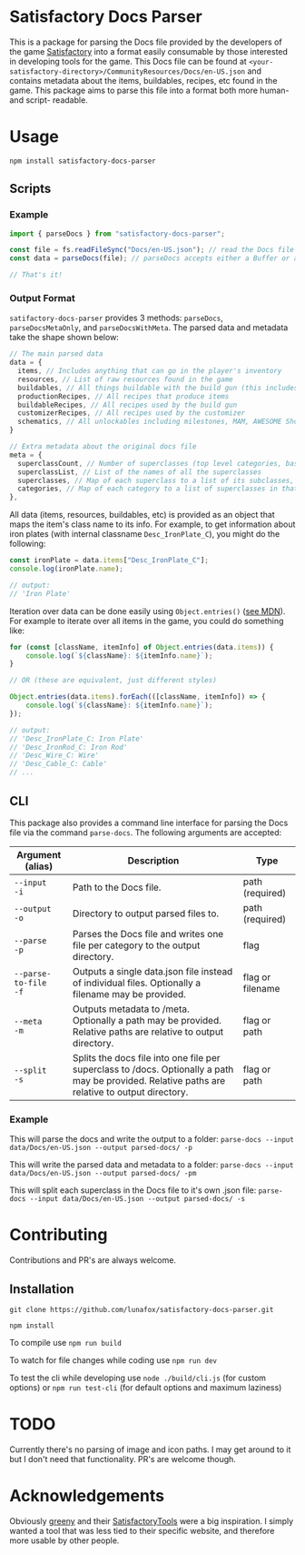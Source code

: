 # Satisfactory Docs Parser

This is a package for parsing the Docs file provided by the developers of the game [Satisfactory](https://www.satisfactorygame.com/) into a format easily consumable by those interested in developing tools for the game. This Docs file can be found at `<your-satisfactory-directory>/CommunityResources/Docs/en-US.json` and contains metadata about the items, buildables, recipes, etc found in the game. This package aims to parse this file into a format both more human- and script- readable.

# Usage

`npm install satisfactory-docs-parser`

## Scripts

### Example

```js
import { parseDocs } from "satisfactory-docs-parser";

const file = fs.readFileSync("Docs/en-US.json"); // read the Docs file from wherever
const data = parseDocs(file); // parseDocs accepts either a Buffer or a string

// That's it!
```

### Output Format

`satifactory-docs-parser` provides 3 methods: `parseDocs`, `parseDocsMetaOnly`, and `parseDocsWithMeta`. The parsed data and metadata take the shape shown below:

```js
// The main parsed data
data = {
  items, // Includes anything that can go in the player's inventory
  resources, // List of raw resources found in the game
  buildables, // All things buildable with the build gun (this includes vehicles)
  productionRecipes, // All recipes that produce items
  buildableRecipes, // All recipes used by the build gun
  customizerRecipes, // All recipes used by the customizer
  schematics, // All unlockables including milestones, MAM, AWESOME Shop, hard drive researches, and misc progression
}

// Extra metadata about the original docs file
meta = {
  superclassCount, // Number of superclasses (top level categories, basically) in the Docs file
  superclassList, // List of the names of all the superclasses
  superclasses, // Map of each superclass to a list of its subclasses, and properties present on those subclasses
  categories, // Map of each category to a list of superclasses in that category, a list of subclasses within those superclasses, and properties present on those subclasses
},
```

All data (items, resources, buildables, etc) is provided as an object that maps the item's class name to its info. For example, to get information about iron plates (with internal classname `Desc_IronPlate_C`), you might do the following:

```js
const ironPlate = data.items["Desc_IronPlate_C"];
console.log(ironPlate.name);

// output:
// 'Iron Plate'
```

Iteration over data can be done easily using `Object.entries()` ([see MDN](https://developer.mozilla.org/en-US/docs/Web/JavaScript/Reference/Global_Objects/Object/entries)). For example to iterate over all items in the game, you could do something like:

```js
for (const [className, itemInfo] of Object.entries(data.items)) {
    console.log(`${className}: ${itemInfo.name}`);
}

// OR (these are equivalent, just different styles)

Object.entries(data.items).forEach(([className, itemInfo]) => {
    console.log(`${className}: ${itemInfo.name}`);
});

// output:
// 'Desc_IronPlate_C: Iron Plate'
// 'Desc_IronRod_C: Iron Rod'
// 'Desc_Wire_C: Wire'
// 'Desc_Cable_C: Cable'
// ...
```

## CLI

This package also provides a command line interface for parsing the Docs file via the command `parse-docs`. The following arguments are accepted:

| Argument<br>(alias)                    | Description                                                                                                                                                       | Type             |
| -------------------------------------- | ----------------------------------------------------------------------------------------------------------------------------------------------------------------- | ---------------- |
| <nobr>`--input`</nobr><br>`-i`         | Path to the Docs file.                                                                                                                                            | path (required)  |
| <nobr>`--output`</nobr><br>`-o`        | Directory to output parsed files to.                                                                                                                              | path (required)  |
| <nobr>`--parse`</nobr><br>`-p`         | Parses the Docs file and writes one file per category to the output directory.                                                                                    | flag             |
| <nobr>`--parse-to-file`</nobr><br>`-f` | Outputs a single data.json file instead of individual files. Optionally a filename may be provided.                                                               | flag or filename |
| <nobr>`--meta`</nobr><br>`-m`          | Outputs metadata to <output-directory>/meta. Optionally a path may be provided. Relative paths are relative to output directory.                                  | flag or path     |
| <nobr>`--split`</nobr><br>`-s`         | Splits the docs file into one file per superclass to <output-directory>/docs. Optionally a path may be provided. Relative paths are relative to output directory. | flag or path     |

### Example

This will parse the docs and write the output to a folder:
`parse-docs --input data/Docs/en-US.json --output parsed-docs/ -p`

This will write the parsed data and metadata to a folder:
`parse-docs --input data/Docs/en-US.json --output parsed-docs/ -pm`

This will split each superclass in the Docs file to it's own .json file:
`parse-docs --input data/Docs/en-US.json --output parsed-docs/ -s`

# Contributing

Contributions and PR's are always welcome.

## Installation

`git clone https://github.com/lunafox/satisfactory-docs-parser.git`

`npm install`

To compile use `npm run build`

To watch for file changes while coding use `npm run dev`

To test the cli while developing use `node ./build/cli.js` (for custom options) or `npm run test-cli` (for default options and maximum laziness)

# TODO

Currently there's no parsing of image and icon paths. I may get around to it but I don't need that functionality. PR's are welcome though.

# Acknowledgements

Obviously [greeny](https://github.com/greeny) and their [SatisfactoryTools](https://github.com/greeny/SatisfactoryTools) were a big inspiration. I simply wanted a tool that was less tied to their specific website, and therefore more usable by other people.
